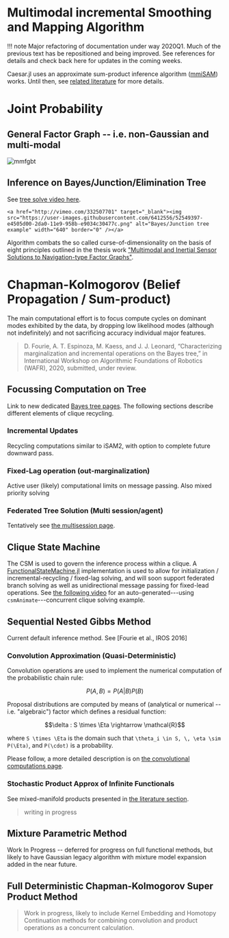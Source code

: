 #  Multimodal incremental Smoothing and Mapping Algorithm

!!! note
    Major refactoring of documentation under way 2020Q1.  Much of the previous text has be repositioned and being improved.  See references for details and check back here for updates in the coming weeks.

Caesar.jl uses an approximate sum-product inference algorithm ([mmiSAM](https://github.com/JuliaRobotics/IncrementalInference.jl)) works.  Until then, see [related literature](http://www.juliarobotics.org/Caesar.jl/latest/refs/literature/) for more details.

# Joint Probability

## General Factor Graph -- i.e. non-Gaussian and multi-modal

![mmfgbt](https://user-images.githubusercontent.com/6412556/52549388-db5f8b80-2da0-11e9-959c-4a8fe0890a87.gif)

## Inference on Bayes/Junction/Elimination Tree

See [tree solve video here](https://vimeo.com/332507701).

```@raw html
<a href="http://vimeo.com/332507701" target="_blank"><img src="https://user-images.githubusercontent.com/6412556/52549397-e4505d00-2da0-11e9-958b-e9034c30477c.png" alt="Bayes/Junction tree example" width="640" border="0" /></a>
```

Algorithm combats the so called curse-of-dimensionality on the basis of eight principles outlined in the thesis work ["Multimodal and Inertial Sensor Solutions to Navigation-type Factor Graphs"](http://www.juliarobotics.org/Caesar.jl/latest/refs/literature/#Direct-References-1).

# Chapman-Kolmogorov (Belief Propagation / Sum-product)

The main computational effort is to focus compute cycles on dominant modes exhibited by the data, by dropping low likelihood modes (although not indefinitely) and not sacrificing accuracy individual major features. 

> D. Fourie, A. T. Espinoza, M. Kaess, and J. J. Leonard, “Characterizing marginalization and incremental operations on the Bayes tree,” in International Workshop on Algorithmic Foundations of Robotics (WAFR), 2020, submitted, under review.

## Focussing Computation on Tree

Link to new dedicated [Bayes tree pages](http://juliarobotics.org/Caesar.jl/latest/principles/bayestreePrinciples/).  The following sections describe different elements of clique recycling.

### Incremental Updates

Recycling computations similar to iSAM2, with option to complete future downward pass.

### Fixed-Lag operation (out-marginalization)

Active user (likely) computational limits on message passing.  Also mixed priority solving

### Federated Tree Solution (Multi session/agent)

Tentatively see [the multisession page](http://www.juliarobotics.org/Caesar.jl/latest/concepts/multisession/).

## Clique State Machine

The CSM is used to govern the inference process within a clique.  A [FunctionalStateMachine.jl](http://www.github.com/JuliaRobotics/FunctionStateMachine.jl) implementation is used to allow for initialization / incremental-recycling / fixed-lag solving, and will soon support federated branch solving as well as unidirectional message passing for fixed-lead operations.  See [the following video](https://vimeo.com/345576689) for an auto-generated---using `csmAnimate`---concurrent clique solving example.

## Sequential Nested Gibbs Method

Current default inference method.  See [Fourie et al., IROS 2016]

### Convolution Approximation (Quasi-Deterministic)

Convolution operations are used to implement the numerical computation of the probabilistic chain rule:
```math
P(A, B) = P(A | B)P(B)
```

Proposal distributions are computed by means of (analytical or numerical -- i.e. "algebraic") factor which defines a residual function:
```math
\delta : S \times \Eta \rightarrow \mathcal{R}
```
where ``S \times \Eta`` is the domain such that ``\theta_i \in S, \, \eta \sim P(\Eta)``, and ``P(\cdot)`` is a probability.

Please follow, a more detailed description is on [the convolutional computations page](https://juliarobotics.org/Caesar.jl/latest/principles/approxConvDensities/).

### Stochastic Product Approx of Infinite Functionals   

See mixed-manifold products presented in [the literature section](http://www.juliarobotics.org/Caesar.jl/latest/refs/literature/#Direct-References-1).

> writing in progress

## Mixture Parametric Method

Work In Progress -- deferred for progress on full functional methods, but likely to have Gaussian legacy algorithm with mixture model expansion added in the near future.

## Full Deterministic Chapman-Kolmogorov Super Product Method

> Work in progress, likely to include Kernel Embedding and Homotopy Continuation methods for combining convolution and product operations as a concurrent calculation.
